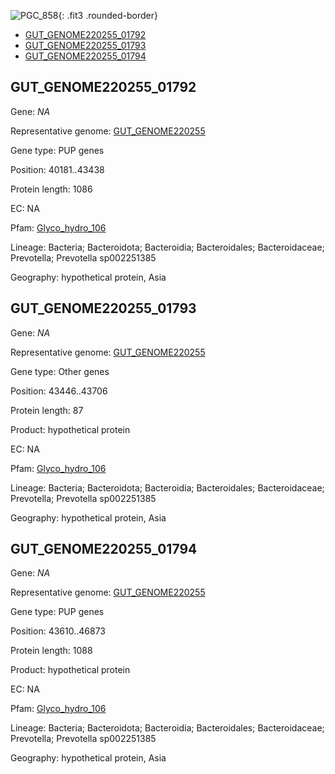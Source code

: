 ![PGC_858](../static/images/Clusters_figure/PGC_858.jpg){: .fit3 .rounded-border}

<ul id="myTab" class="nav nav-tabs">
  <li class="active">
        <a href="#tab1" data-toggle="tab">GUT_GENOME220255_01792</a>
  </li>
<li><a href="#tab2" data-toggle="tab">GUT_GENOME220255_01793</a></li>
<li><a href="#tab3" data-toggle="tab">GUT_GENOME220255_01794</a></li>
</ul>

<div id="myTabContent" class="tab-content">
  <div class="tab-pane fade in active" id="tab1">

<h2 id="GUT_GENOME220255_01792">GUT_GENOME220255_01792</h2>
<p>Gene: <em>NA</em>
<p>Representative genome: <a href="https://www.ebi.ac.uk/metagenomics/genomes/MGYG-HGUT-04371">GUT_GENOME220255</a></p>
<p>Gene type: PUP genes</p>
<p>Position: 40181..43438</p>
<p>Protein length: 1086</p>
<p>EC: NA</p>
<p>Pfam: <a href="http://pfam.xfam.org/family/Glyco_hydro_106">Glyco_hydro_106</a></p>

<p>Lineage: Bacteria; Bacteroidota; Bacteroidia; Bacteroidales; Bacteroidaceae; Prevotella; Prevotella sp002251385</p>
<p>Geography: hypothetical protein, Asia</p>
  </div>

  <div class="tab-pane fade" id="tab2">

<h2 id="GUT_GENOME220255_01793">GUT_GENOME220255_01793</h2>
<p>Gene: <em>NA</em></p>
<p>Representative genome: <a href="https://www.ebi.ac.uk/metagenomics/genomes/MGYG-HGUT-04371">GUT_GENOME220255</a></p>
<p>Gene type: Other genes</p>
<p>Position: 43446..43706</p>
<p>Protein length: 87</p>
<p>Product: hypothetical protein</p>
<p>EC: NA</p>
<p>Pfam: <a href="http://pfam.xfam.org/family/Glyco_hydro_106">Glyco_hydro_106</a></p>

<p>Lineage: Bacteria; Bacteroidota; Bacteroidia; Bacteroidales; Bacteroidaceae; Prevotella; Prevotella sp002251385</p>
<p>Geography: hypothetical protein, Asia</p>

  </div>
  <div class="tab-pane fade" id="tab3">

<h2 id="GUT_GENOME220255_01794">GUT_GENOME220255_01794</h2>
<p>Gene: <em>NA</em></p>
<p>Representative genome: <a href="https://www.ebi.ac.uk/metagenomics/genomes/MGYG-HGUT-04371">GUT_GENOME220255</a></p>
<p>Gene type: PUP genes</p>
<p>Position: 43610..46873</p>
<p>Protein length: 1088</p>
<p>Product: hypothetical protein</p>
<p>EC: NA</p>
<p>Pfam: <a href="http://pfam.xfam.org/family/Glyco_hydro_106">Glyco_hydro_106</a></p>

<p>Lineage: Bacteria; Bacteroidota; Bacteroidia; Bacteroidales; Bacteroidaceae; Prevotella; Prevotella sp002251385</p>
<p>Geography: hypothetical protein, Asia</p>

  </div>
</div>
